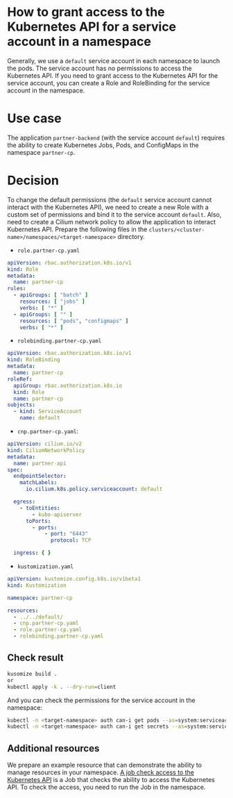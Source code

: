 How to grant access to the Kubernetes API for a service account in a namespace
=

Generally, we use a `default` service account in each namespace to launch the pods. The service account has no
permissions to access the Kubernetes API. If you need to grant access to the Kubernetes API for the service account, you
can create a Role and RoleBinding for the service account in the namespace.

# Use case

The application `partner-backend` (with the service account `default`) requires the ability to create Kubernetes Jobs,
Pods, and ConfigMaps in the namespace `partner-cp`.

# Decision

To change the default permissions (the `default` service account cannot interact with the Kubernetes API),
we need to create a new Role with a custom set of permissions and bind it to the service account `default`.
Also, need to create a Cilium network policy to allow the application to interact Kubernetes API.
Prepare the following files in the `clusters/<cluster-name>/namespaces/<target-namespace>` directory.

- `role.partner-cp.yaml`

```yaml
apiVersion: rbac.authorization.k8s.io/v1
kind: Role
metadata:
  name: partner-cp
rules:
  - apiGroups: [ "batch" ]
    resources: [ "jobs" ]
    verbs: [ "*" ]
  - apiGroups: [ "" ]
    resources: [ "pods", "configmaps" ]
    verbs: [ "*" ]
```

- `rolebinding.partner-cp.yaml`

```yaml
apiVersion: rbac.authorization.k8s.io/v1
kind: RoleBinding
metadata:
  name: partner-cp
roleRef:
  apiGroup: rbac.authorization.k8s.io
  kind: Role
  name: partner-cp
subjects:
  - kind: ServiceAccount
    name: default
```

- `cnp.partner-cp.yaml`:

```yaml
apiVersion: cilium.io/v2
kind: CiliumNetworkPolicy
metadata:
  name: partner-api
spec:
  endpointSelector:
    matchLabels:
      io.cilium.k8s.policy.serviceaccount: default

  egress:
    - toEntities:
        - kube-apiserver
      toPorts:
        - ports:
            - port: "6443"
              protocol: TCP

  ingress: { }
```

- `kustomization.yaml`

```yaml
apiVersion: kustomize.config.k8s.io/v1beta1
kind: Kustomization

namespace: partner-cp

resources:
  - ../../default/
  - cnp.partner-cp.yaml
  - role.partner-cp.yaml
  - rolebinding.partner-cp.yaml
```

## Check result

```bash
kusomize build .
or
kubectl apply -k . --dry-run=client
```

And you can check the permissions for the service account in the namespace:

```bash
kubectl -n <target-namespace> auth can-i get pods --as=system:serviceaccount:<target-namespace>:default     # yes
kubectl -n <target-namespace> auth can-i get secrets --as=system:serviceaccount:<target-namespace>:default  # no
```

## Additional resources

We prepare an example resource that can demonstrate the ability to manage resources in your namespace.
[A job check access to the Kubernetes API](/dev/check-access-to-k8s-api.yaml) is a Job that checks the ability to
access the Kubernetes API. To check the access, you need to run the Job in the namespace.

